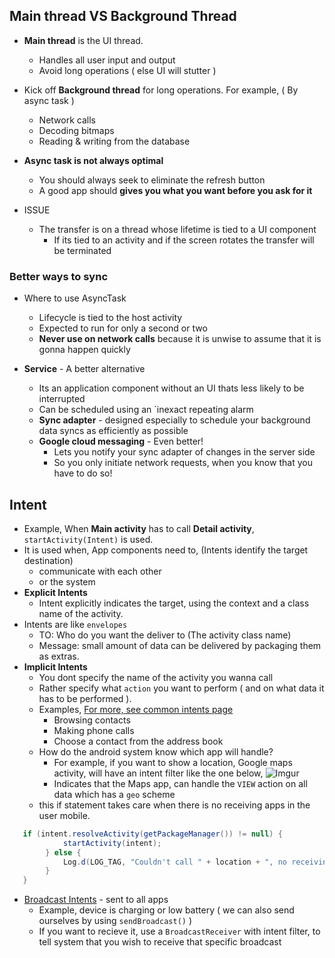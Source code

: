 ## Main thread VS Background Thread

* **Main thread** is the UI thread.
  * Handles all user input and output
  * Avoid long operations ( else UI will stutter )

* Kick off **Background thread** for long operations. For example, ( By async task )
  * Network calls
  * Decoding bitmaps
  * Reading & writing from the database
  
* **Async task is not always optimal**
  * You should always seek to eliminate the refresh button
  * A good app should **gives you what you want before you ask for it**

* ISSUE
  * The transfer is on a thread whose lifetime is tied to a UI component
    * If its tied to an activity and if the screen rotates the transfer will be terminated

### Better ways to sync
  
  * Where to use AsyncTask
    * Lifecycle is tied to the host activity
    * Expected to run for only a second or two
    * **Never use on network calls** because it is unwise to assume that it is gonna happen quickly
  
  
  * **Service** - A better alternative
    * Its an application component without an UI thats less likely to be interrupted
    * Can be scheduled using an `inexact repeating alarm
    * **Sync adapter** - designed especially to schedule your background data syncs as efficiently as possible
    * **Google cloud messaging** - Even better!
      * Lets you notify your sync adapter of changes in the server side
      * So you only initiate network requests, when you know that you have to do so!

## Intent
  * Example, When **Main activity** has to call **Detail activity**, `startActivity(Intent)` is used.
  * It is used when, App components need to, (Intents identify the target destination)
    * communicate with each other
    * or the system
  * **Explicit Intents**
    * Intent explicitly indicates the target, using the context and a class name of the activity.
  * Intents are like `envelopes`
    * TO: Who do you want the deliver to (The activity class name)
    * Message: small amount of data can be delivered by packaging them as extras.
  * **Implicit Intents**
    * You dont specify the name of the activity you wanna call
    * Rather specify what `action` you want to perform ( and on what data it has to be performed ).
    * Examples, [For more, see common intents page](http://developer.android.com/intl/zh-cn/guide/components/intents-common.html)
      * Browsing contacts
      * Making phone calls
      * Choose a contact from the address book
    * How do the android system know which app will handle?
      * For example, if you want to show a location, Google maps activity, will have an intent filter like the one below,
        ![Imgur](http://i.imgur.com/QvvOpeU.png)
      * Indicates that the Maps app, can handle the `VIEW` action on all data which has a `geo` scheme
    * this if statement takes care when there is no receiving apps in the user mobile.
```java
   if (intent.resolveActivity(getPackageManager()) != null) {
            startActivity(intent);
        } else {
            Log.d(LOG_TAG, "Couldn't call " + location + ", no receiving apps installed!");
        }
   }
```

  * [Broadcast Intents](https://www.youtube.com/watch?v=dvwjBQ5blnY) - sent to all apps
    * Example, device is charging or low battery ( we can also send ourselves by using `sendBroadcast()` )
    * If you want to recieve it, use a `BroadcastReceiver` with intent filter, to tell system that you wish to receive that specific broadcast
